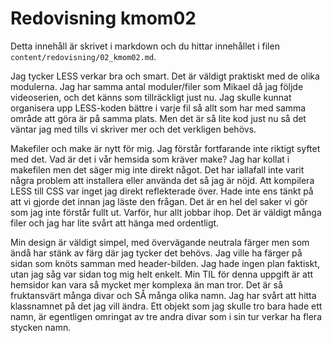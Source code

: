 ---
---
Redovisning kmom02
=========================

Detta innehåll är skrivet i markdown och du hittar innehållet i filen `content/redovisning/02_kmom02.md`.

Jag tycker LESS verkar bra och smart. Det är väldigt praktiskt med de olika modulerna. Jag har samma antal moduler/filer som Mikael då jag följde videoserien,
och det känns som tillräckligt just nu. Jag skulle kunnat organisera upp LESS-koden bättre i varje fil så allt som har med samma område att göra är på samma plats. Men det är så lite kod just nu så det väntar jag med tills vi skriver mer och det verkligen behövs.

Makefiler och make är nytt för mig. Jag förstår fortfarande inte riktigt syftet med det. Vad är det i vår hemsida som kräver make? Jag har kollat i makefilen men det säger mig inte direkt något. Det har iallafall inte varit några problem att installera eller använda det så jag är nöjd. Att kompilera LESS till CSS var inget jag direkt reflekterade över. Hade inte ens tänkt på att vi gjorde det innan jag läste den frågan. Det är en hel del saker vi gör som jag inte förstår fullt ut. Varför, hur allt jobbar ihop. Det är väldigt många filer och jag har lite svårt att hänga med ordentligt.

Min design är väldigt simpel, med övervägande neutrala färger men som ändå har stänk av färg där jag tycker det behövs. Jag ville ha färger på sidan som knöts samman med header-bilden. Jag hade ingen plan faktiskt, utan jag såg var sidan tog mig helt enkelt. Min TIL för denna uppgift är att hemsidor kan vara så mycket mer komplexa än man tror. Det är så fruktansvärt många divar och SÅ många olika namn. Jag har svårt att hitta klassnamnet på det jag vill ändra. Ett objekt som jag skulle tro bara hade ett namn, är egentligen omringat av tre andra divar som i sin tur verkar ha flera stycken namn. 
